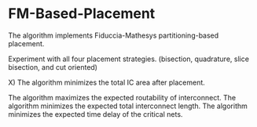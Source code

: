 # FM-Based-Placement

The algorithm implements Fiduccia-Mathesys partitioning-based placement. 

Experiment with all four placement strategies. (bisection, quadrature, slice bisection, and cut oriented)  

X) The algorithm minimizes the total IC area after placement.

The algorithm maximizes the expected routability of interconnect.
The algorithm minimizes the expected total interconnect length.
The algorithm minimizes the expected time delay of the critical nets.
